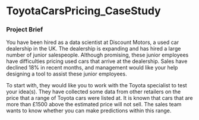 # ToyotaCarsPricing_CaseStudy

### Project Brief

You have been hired as a data scientist at Discount Motors, a used car dealership in the UK. The dealership is expanding and has hired a large number of junior salespeople. Although promising, these junior employees have difficulties pricing used cars that arrive at the dealership. Sales have declined 18% in recent months, and management would like your help designing a tool to assist these junior employees.

To start with, they would like you to work with the Toyota specialist to test your idea(s). They have collected some data from other retailers on the price that a range of Toyota cars were listed at. It is known that cars that are more than £1500 above the estimated price will not sell. The sales team wants to know whether you can make predictions within this range.
